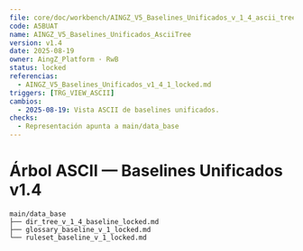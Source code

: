 ```yaml
---
file: core/doc/workbench/AINGZ_V5_Baselines_Unificados_v_1_4_ascii_tree.md
code: A5BUAT
name: AINGZ_V5_Baselines_Unificados_AsciiTree
version: v1.4
date: 2025-08-19
owner: AingZ_Platform · RwB
status: locked
referencias:
  - AINGZ_V5_Baselines_Unificados_v1_4_1_locked.md
triggers: [TRG_VIEW_ASCII]
cambios:
  - 2025-08-19: Vista ASCII de baselines unificados.
checks:
  - Representación apunta a main/data_base
---
```


# Árbol ASCII — Baselines Unificados v1.4

```text
main/data_base
├── dir_tree_v_1_4_baseline_locked.md
├── glossary_baseline_v_1_locked.md
└── ruleset_baseline_v_1_locked.md
```
